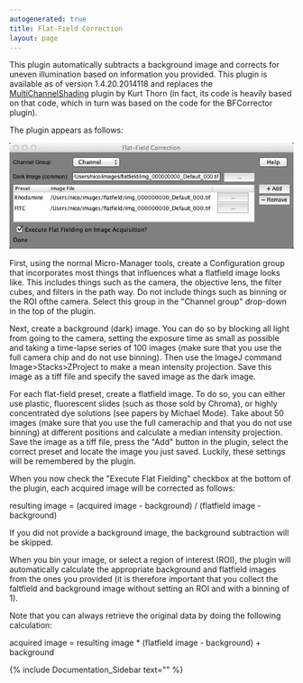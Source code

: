 ```yaml
---
autogenerated: true
title: Flat-Field Correction
layout: page
---
```


This plugin automatically subtracts a background image and corrects for
uneven illumination based on information you provided. This plugin is
available as of version 1.4.20.2014118 and replaces the
[MultiChannelShading](MultiChannelShading "wikilink") plugin by Kurt
Thorn (in fact, its code is heavily based on that code, which in turn
was based on the code for the BFCorrector plugin).

The plugin appears as follows:

![](media/Flatfield.png "media/Flatfield.png")

First, using the normal Micro-Manager tools, create a Configuration
group that incorporates most things that influences what a flatfield
image looks like. This includes things such as the camera, the objective
lens, the filter cubes, and filters in the path way. Do not include
things such as binning or the ROI ofthe camera. Select this group in the
"Channel group" drop-down in the top of the plugin.

Next, create a background (dark) image. You can do so by blocking all
light from going to the camera, setting the exposure time as small as
possible and taking a time-lapse series of 100 images (make sure that
you use the full camera chip and do not use binning). Then use the
ImageJ command Image&gt;Stacks&gt;ZProject to make a mean intensity
projection. Save this image as a tiff file and specify the saved image
as the dark image.

For each flat-field preset, create a flatfield image. To do so, you can
either use plastic, fluorescent slides (such as those sold by Chroma),
or highly concentrated dye solutions (see papers by Michael Mode). Take
about 50 images (make sure that you use the full camerachip and that you
do not use binning) at different positions and calculate a median
intensity projection. Save the image as a tiff file, press the "Add"
button in the plugin, select the correct preset and locate the image you
just saved. Luckily, these settings will be remembered by the plugin.

When you now check the "Execute Flat Fielding" checkbox at the bottom of
the plugin, each acquired image will be corrected as follows:

resulting image = (acquired image - background) / (flatfield image -
background)

If you did not provide a background image, the background subtraction
will be skipped.

When you bin your image, or select a region of interest (ROI), the
plugin will automatically calculate the appropriate background and
flatfield images from the ones you provided (it is therefore important
that you collect the faltfield and background image without setting an
ROI and with a binning of 1).

Note that you can always retrieve the original data by doing the
following calculation:

acquired image = resulting image \* (flatfield image - background) +
background

{% include Documentation_Sidebar text="" %}

